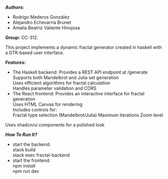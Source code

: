     
***Authors:***  
- Rodrigo Mederos González   
- Alejandro Echevarría Brunet  
- Amalia Beatriz Valiente Hinojosa  

***Group:*** CC-312.


This project implements a dynamic fractal generator created in haskell with a GTK-based user interface.  


***Features:***  

- The Haskell backend:
    Provides a REST API endpoint at /generate  
    Supports both Mandelbrot and Julia set generation  
    Uses efficient algorithms for fractal calculation  
    Handles parameter validation and CORS     
- The React frontend:
    Provides an interactive interface for fractal generation  
    Uses HTML Canvas for rendering  
    Includes controls for:   
        Fractal type selection (Mandelbrot/Julia)
        Maximum iterations
        Zoom level


Uses shadcn/ui components for a polished look

***How To Run It?***

- start the backend:  
    stack build  
    stack exec fractal-backend  
- start the frontend:    
    npm install  
    npm run dev 